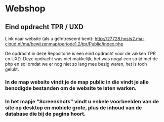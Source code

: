 # Webshop

## Eind opdracht TPR / UXD

Link naar website (als u geïntreseerd bent): http://27728.hosts2.ma-cloud.nl/ma/bewijzenmap/periode1.2/tpr/Public/index.php

De opdracht in deze Repositorie is een eind opdracht voor de vakken TPR en UXD.
Deze opdracht was niet makkelijk, het was nogal een strijd met de php en sql omdat we er nog niet zo lang mee bezig waren, het is toch gelukt.

### In de map website vindt je de map public in die vindt je alle benodigde bestanden om de website te laten warken.
### In het mapje "Screenshots" vindt u enkele voorbeelden van de site op desktop en mobiele grote, plus de inhoud van de database die bij de pagina hoort.
